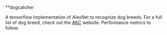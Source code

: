 **dogcatcher

A tensorflow implementation of AlexNet to recognize dog breeds. For a full
list of dog breed, check out the [AKC](www.akc.org) website. Performance
metrics to follow.

